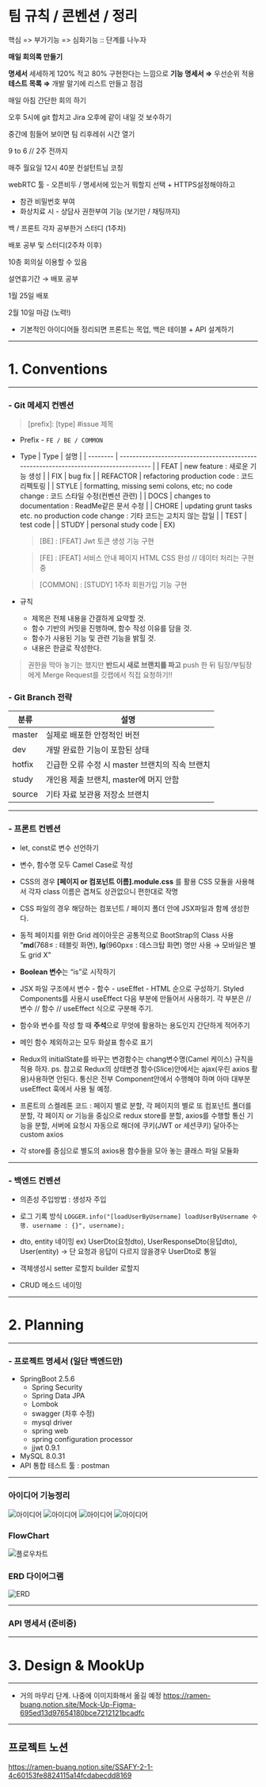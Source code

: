 # 팀 규칙 / 콘벤션 / 정리

핵심 => 부가기능 => 심화기능 :: 단계를 나누자

**매일 회의록 만들기**

**명세서** 세세하게 120% 적고 80% 구현한다는 느낌으로
**기능 명세서 ⇒** 우선순위 적용
**테스트 목록 ⇒** 개발 말기에 리스트 만들고 점검

매일 아침 간단한 회의 하기

오후 5시에 git 합치고 Jira 오후에 같이 내일 것 보수하기

중간에 힘들어 보이면 팀 리후레쉬 시간 열기

9 to 6 // 2주 전까지

매주 월요일 12시 40분 컨설턴트님 코칭

webRTC 툴 - 오픈비두 / 명세서에 있는거 뭐할지 선택 + HTTPS설정해야하고

- 참관 비밀번호 부여
- 화상치료 시 - 상담사 권한부여 기능 (보기만 / 채팅까지)

백 / 프론트 각자 공부한거 스터디 (1주차)

배포 공부 및 스터디(2주차 이후)

10층 회의실 이용할 수 있음

설연휴기간 → 배포 공부

1월 25일 배포

2월 10일 마감 (노력!)

- 기본적인 아이디어들 정리되면 프론트는 목업, 백은 테이블 + API 설계하기

---

# 1. Conventions

---

### - Git 메세지 컨벤션

> [prefix]: [type] #issue 제목

- Prefix - `FE / BE / COMMON`
- Type
  | Type | 설명 |
  | -------- | ------------------------------------------------------------------------------------ |
  | FEAT | new feature : 새로운 기능 생성 |
  | FIX | bug fix |
  | REFACTOR | refactoring production code : 코드 리펙토링 |
  | STYLE | formatting, missing semi colons, etc; no code change : 코드 스타일 수정(컨벤션 관련) |
  | DOCS | changes to documentation : ReadMe같은 문서 수정 |
  | CHORE | updating grunt tasks etc. no production code change : 기타 코드는 고치지 않는 잡일 |
  | TEST | test code |
  | STUDY | personal study code |
  EX)

  > [BE] : [FEAT] Jwt 토큰 생성 기능 구현

  > [FE] : [FEAT] 서비스 안내 페이지 HTML CSS 완성 // 데이터 처리는 구현 중

  > [COMMON] : [STUDY] 1주차 회원가입 기능 구현

- 규칙
  - 제목은 전체 내용을 간결하게 요약할 것.
  - 함수 기반의 커밋을 진행하며, 함수 작성 이유를 담을 것.
  - 함수가 사용된 기능 및 관련 기능을 밝힐 것.
  - 내용은 한글로 작성한다.

> 권한을 막아 놓기는 했지만 **반드시 새로 브랜치를 파고** push 한 뒤 팀장/부팀장에게 Merge Request를 깃랩에서 직접 요청하기!!

### - Git Branch 전략

| 분류   | 설명                                            |
| ------ | ----------------------------------------------- |
| master | 실제로 배포한 안정적인 버전                     |
| dev    | 개발 완료한 기능이 포함된 상태                  |
| hotfix | 긴급한 오류 수정 시 master 브랜치의 직속 브랜치 |
| study  | 개인용 제출 브랜치, master에 머지 안함          |
| source | 기타 자료 보관용 저장소 브랜치                  |

---

### - 프론트 컨벤션

- let, const로 변수 선언하기

- 변수, 함수명 모두 Camel Case로 작성

- CSS의 경우 **[페이지 or 컴포넌트 이름].module.css** 를 활용
  CSS 모듈을 사용해서 각자 class 이름은 겹쳐도 상관없으니 편한대로 작명

- CSS 파일의 경우 해당하는 컴포넌트 / 페이지 폴더 안에 JSX파일과 함께 생성한다.

- 동적 페이지를 위한 Grid 레이아웃은 공통적으로 BootStrap의 Class 사용
  ”**md**(768≤ : 테블릿 화면), **lg**(960px≤ : 데스크탑 화면) 명만 사용 → 모바일은 별도 grid X”

- **Boolean 변수**는 “is”로 시작하기

- JSX 파일 구조에서 변수 - 함수 - useEffet - HTML 순으로 구성하기. Styled Components를 사용시 useEffect 다음 부분에 만들어서 사용하기. 각 부분은 // 변수 // 함수 // useEffect 식으로 구분해 주기.

- 함수와 변수를 작성 할 때 **주석**으로 무엇에 활용하는 용도인지 간단하게 적어주기

- 메인 함수 제외하고는 모두 화살표 함수로 표기

- Redux의 initialState를 바꾸는 변경함수는 chang변수명(Camel 케이스) 규칙을 적용 하자.
  ps. 참고로 Redux의 상태변경 함수(Slice)안에서는 ajax(우린 axios 활용)사용하면 안된다.
  통신은 전부 Component안에서 수행해야 하며 아마 대부분 useEffect 훅에서 사용 될 예정.

- 프론트의 스켈레톤 코드 : 페이지 별로 분할, 각 페이지의 별로 또 컴포넌트 폴더를 분할,
  각 페이지 or 기능을 중심으로 redux store를 분할, axios를 수행할 통신 기능을 분할,
  서버에 요청시 자동으로 해더에 쿠키(JWT or 세션쿠키) 달아주는 custom axios

* 각 store를 중심으로 별도의 axios용 함수들을 모아 놓는 클래스 파일 모듈화

---

### - 백엔드 컨벤션

- 의존성 주입방법 : 생성자 주입

- 로그 기록 방식
  `LOGGER.info("[loadUserByUsername] loadUserByUsername 수행. username : {}", username);`

- dto, entity 네이밍
  ex) UserDto(요청dto), UserResponseDto(응답dto), User(entity)
  → 단 요청과 응답이 다르지 않을경우 UserDto로 통일

- 객체생성시 setter 로할지 builder 로할지

- CRUD 메소드 네이밍

---

# 2. Planning

---

### - 프로젝트 명세서 (일단 백엔드만)

- SpringBoot 2.5.6
  - Spring Security
  - Spring Data JPA
  - Lombok
  - swagger (차후 수정)
  - mysql driver
  - spring web
  - spring configuration processor
  - jjwt 0.9.1
- MySQL 8.0.31
- API 통합 테스트 툴 : postman

---

### 아이디어 기능정리

![아이디어](./img/아이디어1.png)
![아이디어](./img/아이디어2.png)
![아이디어](./img/아이디어3.png)
![아이디어](./img/아이디어4.png)

### FlowChart

![플로우차트](./img/FlowChart.png)

### ERD 다이어그램

![ERD](./img/ERD.png)

---

### API 명세서 (준비중)

---

# 3. Design & MookUp

---

- 거의 마무리 단계. 나중에 이미지화해서 옮길 예정
  https://ramen-buang.notion.site/Mock-Up-Figma-695ed13d97654180bce7212121bcadfc

---

## 프로젝트 노션

https://ramen-buang.notion.site/SSAFY-2-1-4c60153fe8824115a14fcdabecdd8169
